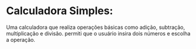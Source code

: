 # Calculadora Simples:
 Uma calculadora que realiza operações básicas como adição, subtração, multiplicação e divisão. permiti que o usuário insira dois números e escolha a operação.